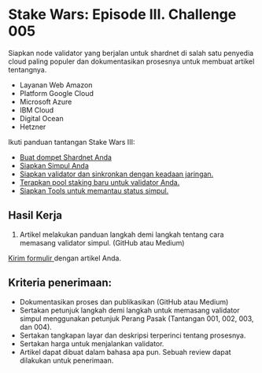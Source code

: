 # Stake Wars: Episode III. Challenge 005

Siapkan node validator yang berjalan untuk shardnet di salah satu penyedia cloud paling populer dan dokumentasikan prosesnya untuk membuat artikel tentangnya.

* Layanan Web Amazon
* Platform Google Cloud
* Microsoft Azure
* IBM Cloud
* Digital Ocean
* Hetzner

Ikuti panduan tantangan Stake Wars III:
* [ Buat dompet Shardnet Anda ](https://github.com/andixfaizan/Stake-Wars-Episode-III-bahasa-indonesia/blob/main/buat_dompet.md)
* [ Siapkan Simpul Anda](https://github.com/andixfaizan/Stake-Wars-Episode-III-bahasa-indonesia/blob/main/Halaman_1.md)
* [ Siapkan validator dan sinkronkan dengan keadaan jaringan. ](https://github.com/andixfaizan/Stake-Wars-Episode-III-bahasa-indonesia/blob/main/Halaman_2.md)
* [ Terapkan pool staking baru untuk validator Anda. ](https://github.com/andixfaizan/Stake-Wars-Episode-III-bahasa-indonesia/blob/main/Halaman_3.md)
* [ Siapkan Tools untuk memantau status simpul. ](https://github.com/near/stakewars-iii/blob/main/challenges/004.md)


##  Hasil Kerja

1. Artikel melakukan panduan langkah demi langkah tentang cara memasang validator simpul. (GitHub atau Medium)

[ Kirim formulir ](https://docs.google.com/forms/d/e/1FAIpQLScp9JEtpk1Fe2P9XMaS9Gl6kl9gcGVEp3A5vPdEgxkHx3ABjg/viewform) dengan artikel Anda.

##  Kriteria penerimaan:
* Dokumentasikan proses dan publikasikan (GitHub atau Medium)
* Sertakan petunjuk langkah demi langkah untuk memasang validator simpul menggunakan petunjuk Perang Pasak (Tantangan 001, 002, 003, dan 004).
* Sertakan tangkapan layar dan deskripsi terperinci tentang prosesnya.
* Sertakan harga untuk menjalankan validator.
* Artikel dapat dibuat dalam bahasa apa pun. Sebuah review dapat dilakukan untuk penerimaan.
